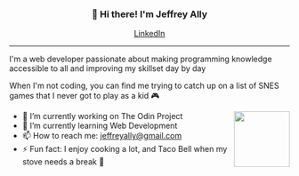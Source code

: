 
<h3 align="center">👋 Hi there! I'm Jeffrey Ally</h3>
<p align="center">
  <a href="https://www.linkedin.com/in/jeffrey-ally">LinkedIn</a>
</p>



---
I'm a web developer passionate about making programming knowledge accessible to all and improving my skillset day by day

When I'm not coding, you can find me trying to catch up on a list of SNES games that I never got to play as a kid :video_game:

<img align="right" width="100" height="100" src="https://media0.giphy.com/media/oqEoneNh5w8a4/200w.webp?cid=ecf05e47llvnkbnk08l6st68qh3je2j9bmwwo7uf5kti3bid&rid=200w.webp&ct=g" >


   
- 🔭 I’m currently working on The Odin Project
- 🌱 I’m currently learning Web Development
- 📫 How to reach me: jeffreyally@gmail.com
- ⚡ Fun fact: I enjoy cooking a lot, and Taco Bell when my stove needs a break 	:taco: 



